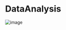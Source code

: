 # DataAnalysis
![image](https://user-images.githubusercontent.com/81813748/166294475-71099b80-a0bb-40f7-96f1-e7680d398b7e.png)
